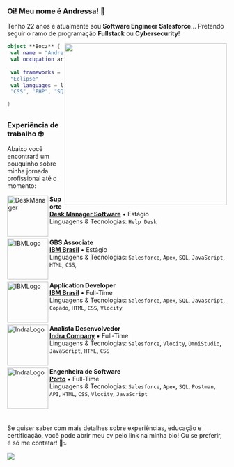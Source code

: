 


### Oi! Meu nome é Andressa! 👋

Tenho 22 anos e atualmente sou <strong>Software Engineer Salesforce</strong>... Pretendo seguir o ramo de programação <strong>Fullstack</strong> ou <strong>Cybersecurity</strong>!


<img align="right" width="372" src="https://i2.wp.com/allhtaccess.info/wp-content/uploads/2018/03/programming.gif?fit=1281%2C716&ssl=1" />

```kotlin
object **Bocz** {
 val name = "Andressa Bocz"
 val occupation area = "Developer", "Analyst"
 
 val frameworks = "Visual Studio", "IntelliJ", "Ionic", "Insomnia", 
 "Eclipse"
 val languages = listOf("Java", "Javascript", "Apex", "HTML",
 "CSS", "PHP", "SQL", "C#") 

}
```

##
<!-- 
 <div style="display: inline_block"><br>
  <img align="center" alt="Andressa-HTML" height="30" width="40" src="https://raw.githubusercontent.com/devicons/devicon/master/icons/html5/html5-plain.svg">
  <img align="center" alt="Andressa-CSS" height="30" width="40" src="https://raw.githubusercontent.com/devicons/devicon/master/icons/css3/css3-plain.svg">
  <img align="center" alt="Andressa-C" height="30" width="40" src="https://raw.githubusercontent.com/devicons/devicon/master/icons/c/c-plain.svg" />
  <img align="center" alt="Andressa-CSharp" height="30" width="40" src="https://raw.githubusercontent.com/devicons/devicon/master/icons/csharp/csharp-plain.svg">
  <img align="center" alt="Andressa-Cpp" height="30" width="40" src="https://raw.githubusercontent.com/devicons/devicon/master/icons/cplusplus/cplusplus-plain.svg">
  <img align="center" alt="Andressa-Java" height="30" width="40" src="https://raw.githubusercontent.com/devicons/devicon/master/icons/java/java-original.svg">
  <img align="center" alt="Andressa-Php" height="30" width="40" src="https://raw.githubusercontent.com/devicons/devicon/master/icons/php/php-plain.svg">
  <img align="center" alt="Andressa-Salesforce" height="30" width="40" src="https://raw.githubusercontent.com/devicons/devicon/master/icons/salesforce/salesforce-plain.svg">
<img align="center" alt="Andressa-JS" height="30" width="40" src="https://raw.githubusercontent.com/devicons/devicon/master/icons/javascript/javascript-original.svg">
   <img align="center" alt="Andressa-Arduino" height="30" width="40" src="https://raw.githubusercontent.com/devicons/devicon/master/icons/arduino/arduino-original.svg">
</div>
-->

### Experiência de trabalho 🤓
Abaixo você encontrará um pouquinho sobre minha jornada profissional até o momento:

[<img align="left" height="94px" width="94px" alt="DeskManager" src="https://play-lh.googleusercontent.com/NxfQ8w1Oae8GLMcg6669WYz5ZlKxV4X7GrvgXnmYCuQKUwm_Osxnx5_n5Xb74Z4qCI4"/>](https://deskmanager.com.br)

**Suporte** \
[**Desk Manager Software**](https://deskmanager.com.br) • Estágio \
Linguagens & Tecnologias: `Help Desk`\
<br/>

[<img align="left" height="94px" width="94px" alt="IBMLogo" src="https://www.ibm.com/brand/experience-guides/developer/b1db1ae501d522a1a4b49613fe07c9f1/01_8-bar-positive.svg"/>]([https://www.ibm.com/](https://www.ibm.com/))
**GBS Associate** \
[**IBM Brasil**](https://www.ibm.com/) • Estágio \
Linguagens & Tecnologias: `Salesforce`, `Apex`, `SQL`, `JavaScript`, `HTML`, `CSS`,\
<br/>


[<img align="left" height="94px" width="94px" alt="IBMLogo" src="https://www.ibm.com/brand/experience-guides/developer/b1db1ae501d522a1a4b49613fe07c9f1/01_8-bar-positive.svg"/>]([https://www.ibm.c](https://www.ibm.com/))
**Application Developer** \
[**IBM Brasil**](https://www.ibm.com/) • Full-Time \
Linguagens & Tecnologias: `Salesforce`, `Apex`, `SQL`, `Javascript`, `Copado`, `HTML`, `CSS`, `Vlocity`\
<br/>

[<img align="left" height="94px" width="94px" alt="IndraLogo" src="https://www.sindpdpb.org.br/public/uploads/noticias/745028d1d3da920fdf74d05a29bd0ee0.jpeg"/>]([https://www.indracompany.com/pt-br/](https://www.indracompany.com/pt-br/))
**Analista Desenvolvedor** \
[**Indra Company**](https://www.indracompany.com/pt-br/) • Full-Time \
Linguagens & Tecnologias: `Salesforce`, `Vlocity`, `OmniStudio`, `JavaScript`, `HTML`, `CSS`\
<br/>

[<img align="left" height="94px" width="94px" alt="IndraLogo" src="https://encrypted-tbn0.gstatic.com/images?q=tbn:ANd9GcQEW4TZuWhTAGYfsvNaT5MShmOAPA0V6D1BBpixjzV4zA&s"/>]([https://www.portoseguro.com.br](https://www.portoseguro.com.br))
**Engenheira de Software** \
[**Porto**](https://www.portoseguro.com.br) • Full-Time \
Linguagens & Tecnologias: `Salesforce`, `Apex`, `SQL`, `Postman`, `API`, `HTML`, `CSS`, `Vlocity`, `JavaScript`\
<br/>


<br/>

Se quiser saber com mais detalhes sobre experiências, educação e certificação, você pode abrir meu cv pelo link na minha bio! Ou se preferir, é só me contatar! 🫡⤵️

 <div> 

<p align="left">
  <a align="center" href="https://br.linkedin.com/in/andressa-bocz" alt="Linkedin">
  <img src="https://img.shields.io/badge/-Linkedin-0e76a8?style=flat-square&logo=Linkedin&logoColor=white" /></a>
</p>  
  
</div>


